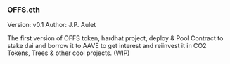 ### OFFS.eth ###

Version: v0.1
Author: J.P. Aulet

The first version of OFFS token, hardhat project, deploy & Pool Contract to stake dai and borrow it to AAVE to get interest and reiinvest it in CO2 Tokens, Trees & other cool projects. (WIP)
